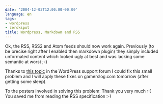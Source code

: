 ```yaml
---
date: '2004-12-03T12:00:00-00:00'
language: en
tags:
- wordpress
- zerokspot
title: Wordpress, Markdown and RSS
---
```



Ok, the RSS, RSS2 and Atom feeds should now work again. Previously (to be precise right after I enabled then markdown plugin) they simply included unformated content which looked ugly at best and was lacking some semantic at worst ;-)

Thanks to <a href="http://wordpress.org/support/10/5493">this topic</a> in the WordPress support forum I could fix this small problem and I will apply these fixes on gamerslog.com tomorrow (after getting some sleep).

To the posters involved in solving this problem: Thank you very much :-) You saved me from reading the RSS specification :-)

